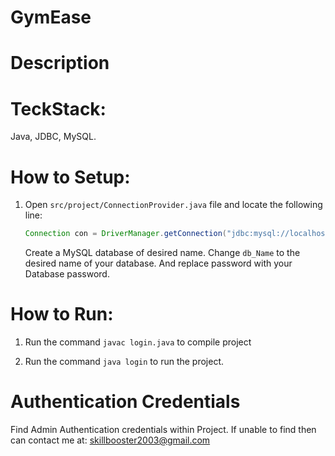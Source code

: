# GymEase

# Description



# TeckStack:

Java, JDBC, MySQL.


# How to Setup:

1. Open `src/project/ConnectionProvider.java` file and locate the following line:

    ```java
   Connection con = DriverManager.getConnection("jdbc:mysql://localhost:3306/db_name", "root", "password");
    ```
   Create a MySQL database of desired name.
   Change `db_Name` to the desired name of your database. And replace password with your Database password.

# How to Run:

1. Run the command `javac login.java` to compile project 

2. Run the command `java login` to run the project.

# Authentication Credentials

Find Admin Authentication credentials within Project. If unable to find then can contact me at: skillbooster2003@gmail.com

